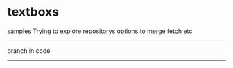 # textboxs
samples
Trying to explore repositorys
options to merge fetch etc
*****************
branch in code
*******************************
